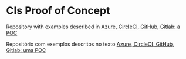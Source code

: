 # CIs Proof of Concept

Repository with examples described in [Azure, CircleCI, GitHub, Gitlab: a POC](https://dev.to/rodmatola/azure-circleci-github-gitlab-a-poc-3039)

Repositório com exemplos descritos no texto [Azure, CircleCI, GitHub, Gitlab: uma POC](https://medium.com/testando-suave/azure-circleci-github-gitlab-uma-poc-8b743432878c)
